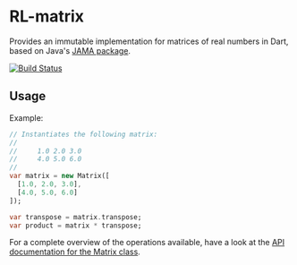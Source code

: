 # RL-matrix

Provides an immutable implementation for matrices of real numbers in Dart, based 
on Java's [JAMA package](http://math.nist.gov/javanumerics/jama/). 

[![Build Status](https://travis-ci.org/RSSchermer/rl_matrix.svg?branch=master)](https://travis-ci.org/RSSchermer/rl_matrix)

## Usage

Example:

```dart
// Instantiates the following matrix:
//
//     1.0 2.0 3.0
//     4.0 5.0 6.0
//
var matrix = new Matrix([
  [1.0, 2.0, 3.0],
  [4.0, 5.0, 6.0]
]);

var transpose = matrix.transpose;
var product = matrix * transpose;
```

For a complete overview of the operations available, have a look at the 
[API documentation for the Matrix class](https://www.dartdocs.org/documentation/rl_matrix/latest/rl_matrix/Matrix-class.html).
